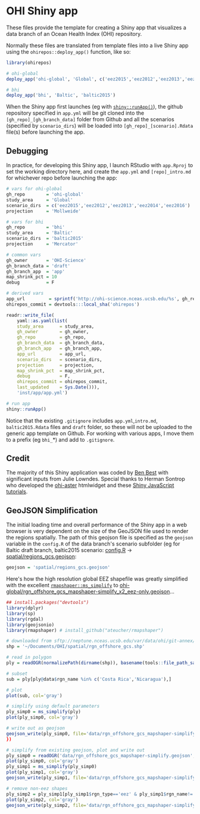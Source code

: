 # OHI Shiny app

These files provide the template for creating a Shiny app that visualizes a data branch of an Ocean Health Index (OHI) repository.

Normally these files are translated from template files into a live Shiny app using the `ohirepos::deploy_app()` function, like so:

```r
library(ohirepos)

# ohi-global
deploy_app('ohi-global', 'Global', c('eez2015','eez2012','eez2013','eez2014','eez2016'), projection='Mollweide')

# bhi
deploy_app('bhi', 'Baltic', 'baltic2015')
```

When the Shiny app first launches (eg with [`shiny::runApp()`](https://www.rdocumentation.org/packages/shiny/versions/0.13.2/topics/runApp)), the github repository specified in `app.yml` will be git cloned into the `[gh_repo]_[gh_branch_data]` folder from Github and all the scenarios (specified by `scenario_dirs`) will be loaded into `[gh_repo]_[scenario].Rdata` file(s) before launching the app.

## Debugging

In practice, for developing this Shiny app, I launch RStudio with `app.Rproj` to set the working directory here, and create the `app.yml` and `[repo]_intro.md` for whichever repo before launching the app:

```r
# vars for ohi-global
gh_repo        = 'ohi-global'
study_area     = 'Global'
scenario_dirs  = c('eez2015','eez2012','eez2013','eez2014','eez2016')
projection     = 'Mollweide'

# vars for bhi
gh_repo        = 'bhi'
study_area     = 'Baltic'
scenario_dirs  = 'baltic2015'
projection     = 'Mercator'

# common vars
gh_owner       = 'OHI-Science'
gh_branch_data = 'draft'
gh_branch_app  = 'app'
map_shrink_pct = 10
debug          = F

# derived vars
app_url         = sprintf('http://ohi-science.nceas.ucsb.edu/%s', gh_repo)
ohirepos_commit = devtools:::local_sha('ohirepos')

readr::write_file(
    yaml::as.yaml(list(
    study_area      = study_area,
    gh_owner        = gh_owner,
    gh_repo         = gh_repo,
    gh_branch_data  = gh_branch_data,
    gh_branch_app   = gh_branch_app,
    app_url         = app_url,
    scenario_dirs   = scenario_dirs,
    projection      = projection,
    map_shrink_pct  = map_shrink_pct,
    debug           = F,
    ohirepos_commit = ohirepos_commit,
    last_updated    = Sys.Date())),
    'inst/app/app.yml')

# run app
shiny::runApp()
```

Notice that the existing `.gitignore` includes `app.yml`,`intro.md`, `baltic2015.Rdata` files and `draft` folder, so these will not be uploaded to the generic app template on Github. For working with various apps, I move them to a prefix (eg `bhi_`\*) and add to `.gitignore`.

## Credit

The majority of this Shiny application was coded by [Ben Best](http://benbestphd.com) with significant inputs from Julie Lowndes. Special thanks to Herman Sontrop who developed the [ohi-aster](https://github.com/FrissAnalytics/ohi-aster) htmlwidget and these [Shiny JavaScript tutorials](http://shiny.rstudio.com/tutorial/).

## GeoJSON Simplification

The initial loading time and overall performance of the Shiny app in a web browser is very dependent on the size of the GeoJSON file used to render the regions spatially. The path of this geojson file is specified as the `geojson` variable in the `config.R` of the data branch's scenario subfolder (eg for Baltic draft branch, baltic2015 scenario: [config.R](https://github.com/OHI-Science/bhi/blob/673f8b67f1eb0e42e7e59117880cb07032aaf750/baltic2015/conf/config.R#L26) -> 
[spatial/regions_gcs.geojson](https://github.com/OHI-Science/bhi/blob/draft/baltic2015/spatial/regions_gcs.geojson):

```r
geojson = 'spatial/regions_gcs.geojson'
```

Here's how the high resolution global EEZ shapefile was greatly simplified with the excellent [`rmapshaper::ms_simplify`](https://github.com/ateucher/rmapshaper#usage) to [ohi-global/rgn_offshore_gcs_mapshaper-simplify_x2_eez-only.geojson](https://github.com/OHI-Science/ohi-global/blob/b2abb0b63822c94c447bc04afa3c901511c48a6c/eez2015/spatial/rgn_offshore_gcs_mapshaper-simplify_x2_eez-only.geojson)...

<script src="https://embed.github.com/view/geojson/OHI-Science/ohi-global/b2abb0b63822c94c447bc04afa3c901511c48a6c/eez2015/spatial/rgn_offshore_gcs_mapshaper-simplify_x2_eez-only.geojson"></script>

```r
## install.packages("devtools")
library(dplyr)
library(sp)
library(rgdal)
library(geojsonio)
library(rmapshaper) # install_github("ateucher/rmapshaper")

# downloaded from sftp://neptune.nceas.ucsb.edu/var/data/ohi/git-annex/Global/NCEAS-Regions_v2014/data/rgn_offshore_gcs.shp
shp = '~/Documents/OHI/spatial/rgn_offshore_gcs.shp'

# read in polygon
ply = readOGR(normalizePath(dirname(shp)), basename(tools::file_path_sans_ext(shp)), verbose=F)

# subset
sub = ply[ply@data$rgn_name %in% c('Costa Rica','Nicaragua'),]

# plot
plot(sub, col='gray')

# simplify using default parameters
ply_simp0 = ms_simplify(ply)
plot(ply_simp0, col='gray')

# write out as geojson
geojson_write(ply_simp0, file='data/rgn_offshore_gcs_mapshaper-simplify.geojson')
})

# simplify from existing geojson, plot and write out
ply_simp0 = readOGR('data/rgn_offshore_gcs_mapshaper-simplify.geojson', 'OGRGeoJSON', verbose=F)
plot(ply_simp0, col='gray')
ply_simp1 = ms_simplify(ply_simp0)
plot(ply_simp1, col='gray')
geojson_write(ply_simp1, file='data/rgn_offshore_gcs_mapshaper-simplify_x2.geojson')

# remove non-eez shapes
ply_simp2 = ply_simp1[ply_simp1$rgn_type=='eez' & ply_simp1$rgn_name!='Antarctica',]
plot(ply_simp2, col='gray')
geojson_write(ply_simp2, file='data/rgn_offshore_gcs_mapshaper-simplify_x2_eez-only.geojson')
```
